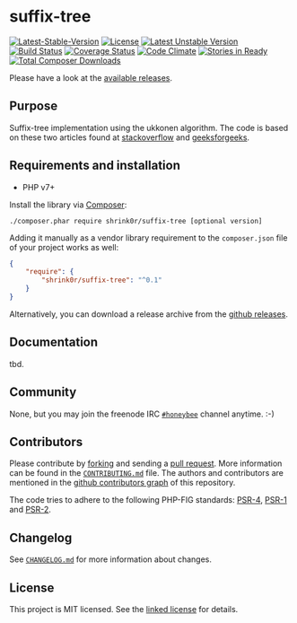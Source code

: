 # suffix-tree

[![Latest-Stable-Version](https://poser.pugx.org/shrink0r/suffix-tree/v/stable.svg)][1]
[![License](https://poser.pugx.org/shrink0r/suffix-tree/license.svg)][10]
[![Latest Unstable Version](https://poser.pugx.org/shrink0r/suffix-tree/v/unstable.svg)][1]
[![Build Status](https://secure.travis-ci.org/shrink0r/suffix-tree.png)][2]
[![Coverage Status](https://coveralls.io/repos/github/shrink0r/suffix-tree/badge.svg)][3]
[![Code Climate](https://codeclimate.com/github/shrink0r/suffix-tree/badges/gpa.svg)][4]
[![Stories in Ready](https://badge.waffle.io/shrink0r/suffix-tree.png?label=ready&title=Ready)][9]
[![Total Composer Downloads](https://poser.pugx.org/shrink0r/suffix-tree/d/total.png)][1]

Please have a look at the [available releases](https://github.com/shrink0r/suffix-tree/releases).

## Purpose

Suffix-tree implementation using the ukkonen algorithm.
The code is based on these two articles found at [stackoverflow](http://stackoverflow.com/questions/9452701/ukkonens-suffix-tree-algorithm-in-plain-english?answertab=oldest#tab-top)
and [geeksforgeeks](http://www.geeksforgeeks.org/ukkonens-suffix-tree-construction-part-1/).


## Requirements and installation

- PHP v7+

Install the library via [Composer](http://getcomposer.org/):

```./composer.phar require shrink0r/suffix-tree [optional version]```

Adding it manually as a vendor library requirement to the `composer.json` file of your project works as well:

```json
{
    "require": {
        "shrink0r/suffix-tree": "^0.1"
    }
}
```

Alternatively, you can download a release archive from the [github releases](releases).

## Documentation

tbd.

## Community

None, but you may join the freenode IRC [`#honeybee`](irc://irc.freenode.org/suffix-tree) channel anytime. :-)

## Contributors

Please contribute by [forking](http://help.github.com/forking/) and sending a [pull request](http://help.github.com/pull-requests/). More information can be found in the [`CONTRIBUTING.md`](CONTRIBUTING.md) file. The authors and contributors are mentioned in the [github contributors graph](https://github.com/shrink0r/suffix-tree/graphs/contributors) of this repository.

The code tries to adhere to the following PHP-FIG standards: [PSR-4][6], [PSR-1][7] and [PSR-2][8].

## Changelog

See [`CHANGELOG.md`](CHANGELOG.md) for more information about changes.

## License

This project is MIT licensed. See the [linked license](LICENSE.md) for details.

[1]: https://packagist.org/packages/shrink0r/suffix-tree "shrink0r/suffix-tree on packagist"
[2]: http://travis-ci.org/shrink0r/suffix-tree "shrink0r/suffix-tree on travis-ci"
[3]: https://coveralls.io/github/shrink0r/suffix-tree "shrink0r/suffix-tree on coveralls"
[4]: https://codeclimate.com/github/shrink0r/suffix-tree "shrink0r/suffix-tree on code-climate"
[6]: http://www.php-fig.org/psr/psr-4/ "PSR-4 Autoloading Standard"
[7]: http://www.php-fig.org/psr/psr-1/ "PSR-1 Basic Coding Standard"
[8]: http://www.php-fig.org/psr/psr-2/ "PSR-2 Coding Style Guide"
[9]: https://waffle.io/shrink0r/suffix-tree "shrink0r/suffix-tree on waffle"
[10]: LICENSE.md "license file with full text of the license"